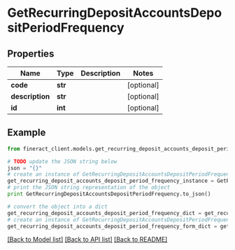 # GetRecurringDepositAccountsDepositPeriodFrequency


## Properties

Name | Type | Description | Notes
------------ | ------------- | ------------- | -------------
**code** | **str** |  | [optional] 
**description** | **str** |  | [optional] 
**id** | **int** |  | [optional] 

## Example

```python
from fineract_client.models.get_recurring_deposit_accounts_deposit_period_frequency import GetRecurringDepositAccountsDepositPeriodFrequency

# TODO update the JSON string below
json = "{}"
# create an instance of GetRecurringDepositAccountsDepositPeriodFrequency from a JSON string
get_recurring_deposit_accounts_deposit_period_frequency_instance = GetRecurringDepositAccountsDepositPeriodFrequency.from_json(json)
# print the JSON string representation of the object
print GetRecurringDepositAccountsDepositPeriodFrequency.to_json()

# convert the object into a dict
get_recurring_deposit_accounts_deposit_period_frequency_dict = get_recurring_deposit_accounts_deposit_period_frequency_instance.to_dict()
# create an instance of GetRecurringDepositAccountsDepositPeriodFrequency from a dict
get_recurring_deposit_accounts_deposit_period_frequency_form_dict = get_recurring_deposit_accounts_deposit_period_frequency.from_dict(get_recurring_deposit_accounts_deposit_period_frequency_dict)
```
[[Back to Model list]](../README.md#documentation-for-models) [[Back to API list]](../README.md#documentation-for-api-endpoints) [[Back to README]](../README.md)


